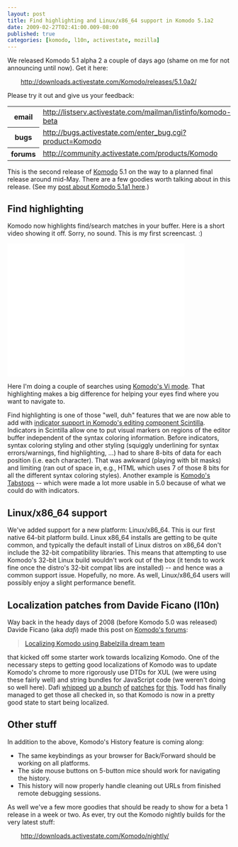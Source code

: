 ```yaml
---
layout: post
title: Find highlighting and Linux/x86_64 support in Komodo 5.1a2
date: 2009-02-27T02:41:00.009-08:00
published: true
categories: [komodo, l10n, activestate, mozilla]
---
```


<p>We released Komodo 5.1 alpha 2 a couple of days ago (shame on me for not announcing until now). Get it here:</p><div style="margin-left: 30px;"><a href="http://downloads.activestate.com/Komodo/releases/5.1.0a2/">http://downloads.activestate.com/Komodo/releases/5.1.0a2/</a></div><p>Please try it out and give us your feedback:</p><table class="attrlist"><tr><th>email</th><td><a href="http://listserv.activestate.com/mailman/listinfo/komodo-beta">http://listserv.activestate.com/mailman/listinfo/komodo-beta</a></td></tr>
<tr><th>bugs</th><td><a href="http://bugs.activestate.com/enter_bug.cgi?product=Komodo">http://bugs.activestate.com/enter_bug.cgi?product=Komodo</a></td></tr>
<tr><th>forums</th><td><a href="http://community.activestate.com/products/Komodo">http://community.activestate.com/products/Komodo</a></td></tr>
</table><p>This is the second release of <a href="http://www.activestate.com/komodo/">Komodo</a> 5.1 on the way to a planned final release around mid-May. There are a few goodies worth talking about in this release. (See my <a href="http://trentmick.blogspot.com/2009/02/history-feature-in-komodo-510-alpha-1_7169.html">post about Komodo 5.1a1 here</a>.)</p><h2>Find highlighting</h2><p>Komodo now highlights find/search matches in your buffer. Here is a short video showing it off. Sorry, no sound. This is my first screencast. :)</p><p><object width="400" height="300"><param name="allowfullscreen" value="true" /><param name="allowscriptaccess" value="always" /><param name="movie" value="http://vimeo.com/moogaloop.swf?clip_id=3387846&amp;server=vimeo.com&amp;show_title=1&amp;show_byline=1&amp;show_portrait=0&amp;color=&amp;fullscreen=1" /><embed src="//vimeo.com/moogaloop.swf?clip_id=3387846&amp;server=vimeo.com&amp;show_title=1&amp;show_byline=1&amp;show_portrait=0&amp;color=&amp;fullscreen=1" type="application/x-shockwave-flash" allowfullscreen="true" allowscriptaccess="always" width="400" height="300"></embed></object></p><p>Here I'm doing a couple of searches using <a href="http://docs.activestate.com/komodo/5.1/vikeybind.html">Komodo's Vi mode</a>. That highlighting makes a big difference for helping your eyes find where you want to navigate to.</p><p>Find highlighting is one of those "well, duh" features that we are now able to add with <a href="http://www.scintilla.org/ScintillaDoc.html#Indicators">indicator support in Komodo's editing component Scintilla</a>. Indicators in Scintilla allow one to put visual markers on regions of the editor buffer independent of the syntax coloring information. Before indicators, syntax coloring styling and other styling (squiggly underlining for syntax errors/warnings, find highlighting, ...) had to share 8-bits of data for each position (i.e. each character). That was awkward (playing with bit masks) and limiting (ran out of space in, e.g., HTML which uses 7 of those 8 bits for all the different syntax coloring styles). Another example is <a href="http://docs.activestate.com/komodo/5.1/tabstops.html">Komodo's Tabstops</a> -- which were made a lot more usable in 5.0 because of what we could do with indicators.</p><h2>Linux/x86_64 support</h2><p>We've added support for a new platform: Linux/x86_64. This is our first native 64-bit platform build. Linux x86_64 installs are getting to be quite common, and typically the default install of Linux distros on x86_64 don't include the 32-bit compatibility libraries. This means that attempting to use Komodo's 32-bit Linux build wouldn't work out of the box (it tends to work fine once the distro's 32-bit compat libs are installed) -- and hence was a common support issue. Hopefully, no more. As well, Linux/x86_64 users will possibly enjoy a slight performance benefit.</p><h2>Localization patches from Davide Ficano (l10n)</h2><p>Way back in the heady days of 2008 (before Komodo 5.0 was released) Davide Ficano (aka <em>dafi</em>) made this post on <a href="http://community.activestate.com/forums/komodo">Komodo's forums</a>:</p><blockquote>  <p><a href="http://community.activestate.com/forum-topic/localizing-komodo-using-babelzilla-dream-team">Localizing Komodo using Babelzilla dream team</a></p></blockquote><p>that kicked off some starter work towards localizing Komodo. One of the necessary steps to getting good localizations of Komodo was to update Komodo's chrome to more rigorously use DTDs for XUL (we were using these fairly well) and string bundles for JavaScript code (we weren't doing so well here). Dafi <a href="http://bugs.activestate.com/show_bug.cgi?id=80668">whipped</a> <a href="http://bugs.activestate.com/show_bug.cgi?id=79975">up</a> <a href="http://bugs.activestate.com/show_bug.cgi?id=80670">a bunch</a> <a href="http://bugs.activestate.com/show_bug.cgi?id=79675">of</a> <a href="http://bugs.activestate.com/show_bug.cgi?id=80667">patches</a> <a href="http://bugs.activestate.com/show_bug.cgi?id=80669">for</a> <a href="http://bugs.activestate.com/show_bug.cgi?id=80375">this</a>. Todd has finally managed to get those all checked in, so that Komodo is now in a pretty good state to start being localized.</p><h2>Other stuff</h2><p>In addition to the above, Komodo's History feature is coming along:</p><ul><li>The same keybindings as your browser for Back/Forward should be working on all platforms.</li>
<li>The side mouse buttons on 5-button mice should work for navigating the history.</li>
<li>This history will now properly handle cleaning out URLs from finished remote debugging sessions.</li>
</ul><p>As well we've a few more goodies that should be ready to show for a beta 1 release in a week or two. As ever, try out the Komodo nightly builds for the very latest stuff:</p><div style="margin-left: 30px;"><a href="http://downloads.activestate.com/Komodo/nightly/">http://downloads.activestate.com/Komodo/nightly/</a></div>
